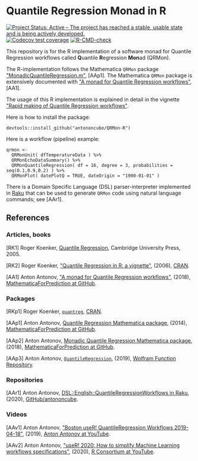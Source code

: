 # Quantile Regression Monad in R 

<!-- badges: start -->
[![Project Status: Active – The project has reached a stable, usable state and is being actively developed.](https://www.repostatus.org/badges/latest/active.svg)](https://www.repostatus.org/#active)
[![Codecov test coverage](https://codecov.io/gh/antononcube/QRMon-R/branch/master/graph/badge.svg)](https://codecov.io/gh/antononcube/QRMon-R?branch=master)
[![R-CMD-check](https://github.com/antononcube/QRMon-R/workflows/R-CMD-check/badge.svg)](https://github.com/antononcube/QRMon-R/actions)
<!-- badges: end -->
  
This repository is for the R implementation of a software monad for Quantile Regression
workflows called **Q**uantile **R**egression **Mon**ad (QRMon).

The R-implementation follows the Mathematica `QRMon` package 
["MonadicQuantileRegression.m"](https://github.com/antononcube/MathematicaForPrediction/blob/master/MonadicProgramming/MonadicQuantileRegression.m),
[AAp1].
The Mathematica `QRMon` package is extensively documented with 
["A monad for Quantile Regression workflows"](https://github.com/antononcube/MathematicaForPrediction/blob/master/MarkdownDocuments/A-monad-for-Quantile-Regression-workflows.md),
[AA1].

The usage of this R implementation is explained in detail in the vignette 
["Rapid making of Quantile Regression workflows"](https://htmlpreview.github.io/?https://github.com/antononcube/QRMon-R/blob/master/notebooks/rapid-making-of-qr-workflows.html).

Here is how to install the package:

    devtools::install_github("antononcube/QRMon-R")

Here is a workflow (pipeline) example:

    qrmon <-
      QRMonUnit( dfTemperatureData ) %>%
      QRMonEchoDataSummary() %>%
      QRMonQuantileRegression( df = 16, degree = 3, probabilities = seq(0.1,0.9,0.2) ) %>%
      QRMonPlot( datePlotQ = TRUE, dateOrigin = "1900-01-01" )
      
There is a Domain Specific Language (DSL) parser-interpreter implemented in [Raku](https://raku.org) 
that can be used to generate `QRMon` code using natural language commands; see
[AAr1].

## References

### Articles, books

[RK1] Roger Koenker, 
[Quantile Regression](https://books.google.com/books/about/Quantile_Regression.html?id=hdkt7V4NXsgC), 
Cambridge University Press, 2005.

[RK2] Roger Koenker,
["Quantile Regression in R: a vignette"](https://cran.r-project.org/web/packages/quantreg/vignettes/rq.pdf),
(2006),
[CRAN](https://cran.r-project.org/).

[AA1] Anton Antonov,
["A monad for Quantile Regression workflows"](https://github.com/antononcube/MathematicaForPrediction/blob/master/MarkdownDocuments/A-monad-for-Quantile-Regression-workflows.md),
(2018),
[MathematicaForPrediction at GitHub](https://github.com/antononcube/MathematicaForPrediction).

### Packages

[RKp1] Roger Koenker,
[`quantreg`](https://cran.r-project.org/web/packages/quantreg/index.html),
[CRAN](https://cran.r-project.org/).

[AAp1] Anton Antonov,
[Quantile Regression Mathematica package](https://github.com/antononcube/MathematicaForPrediction/blob/master/QuantileRegression.m),
(2014),
[MathematicaForPrediction at GitHub](https://github.com/antononcube/MathematicaForPrediction).

[AAp2] Anton Antonov,
[Monadic Quantile Regression Mathematica package](https://github.com/antononcube/MathematicaForPrediction/blob/master/MonadicProgramming/MonadicQuantileRegression.m),
(2018),
[MathematicaForPrediction at GitHub](https://github.com/antononcube/MathematicaForPrediction).

[AAp3] Anton Antonov,
[`QuantileRegression`](https://resources.wolframcloud.com/FunctionRepository/resources/QuantileRegression),
(2019),
[Wolfram Function Repository](https://resources.wolframcloud.com/FunctionRepository/resources/QuantileRegression).

### Repositories

[AAr1] Anton Antonov,
[DSL::English::QuantileRegressionWorkflows in Raku](https://github.com/antononcube/Raku-DSL-English-QuantileRegressionWorkflows),
(2020),
[GitHub/antononcube](https://github.com/antononcube/Raku-DSL-English-QuantileRegressionWorkflows).

### Videos

[AAv1] Anton Antonov,
["Boston useR! QuantileRegression Workflows 2019-04-18"](https://www.youtube.com/watch?v=a_Dk25xarvE),
(2019),
[Anton Antonov at YouTube](https://www.youtube.com/channel/UC5qMPIsJeztfARXWdIw3Xzw).

[AAv2] Anton Antonov,
["useR! 2020: How to simplify Machine Learning workflows specifications"](https://www.youtube.com/watch?v=b9Uu7gRF5KY),
(2020),
[R Consortium at YouTube](https://www.youtube.com/channel/UC_R5smHVXRYGhZYDJsnXTwg).
